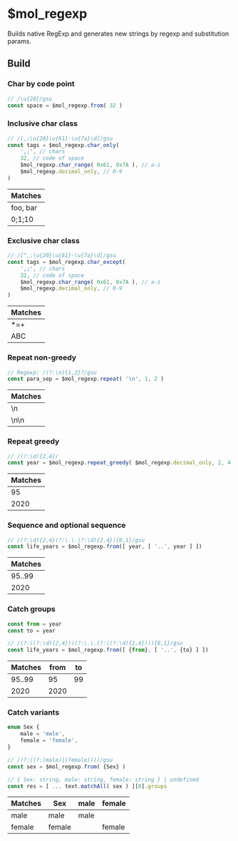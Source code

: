 # $mol_regexp

Builds native RegExp and generates new strings by regexp and substitution params.

## Build

### Char by code point

```typescript
// /\u{20}/gsu
const space = $mol_regexp.from( 32 )
```

### Inclusive char class

```typescript
// /[,;\u{20}\u{61}-\u{7a}\d]/gsu
const tags = $mol_regexp.char_only(
	',;', // chars
	32, // code of space
	$mol_regexp.char_range( 0x61, 0x7A ), // a-z
	$mol_regexp.decimal_only, // 0-9
)
```

| Matches
|--------
| foo, bar
| 0;1;10

### Exclusive char class

```typescript
// /[^,;\u{20}\u{61}-\u{7a}\d]/gsu
const tags = $mol_regexp.char_except(
	',;', // chars
	32, // code of space
	$mol_regexp.char_range( 0x61, 0x7A ), // a-z
	$mol_regexp.decimal_only, // 0-9
)
```

| Matches
|--------
| *=+
| ABC 

### Repeat non-greedy

```typescript
// Regexp: /(?:\n){1,2}?/gsu
const para_sep = $mol_regexp.repeat( '\n', 1, 2 )
```

| Matches
|--------
| \n 
| \n\n 

### Repeat greedy

```typescript
// /(?:\d){2,4}/
const year = $mol_regexp.repeat_greedy( $mol_regexp.decimal_only, 2, 4 )
```

| Matches
|--------
| 95
| 2020 

### Sequence and optional sequence

```typescript
// /(?:\d){2,4}(?:\.\.(?:\d){2,4}){0,1}/gsu
const life_years = $mol_regexp.from([ year, [ '..', year ] ])
```

| Matches
|--------
| 95..99 
| 2020 

### Catch groups

```typescript
const from = year
const to = year

// /(?:((?:\d){2,4}))(?:\.\.(?:((?:\d){2,4}))){0,1}/gsu
const life_years = $mol_regexp.from([ {from}, [ '..', {to} ] ])
```

| Matches | from | to
|---------|------|----
| 95..99  | 95   | 99
| 2020    | 2020 | 

### Сatch variants

```typescript
enum Sex {
	male = 'male',
	female = 'female',
}

// /(?:((?:(male)|(female))))/gsu
const sex = $mol_regexp.from( {Sex} )

// { Sex: string, male: string, female: string } | undefined
const res = [ ... text.matchAll( sex ) ][0].groups
```

| Matches | Sex    | male      | female
|---------|--------|-----------|-------
| male    | male   | male      | 
| female  | female |           | female
